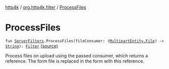[http4k](../index.md) / [org.http4k.filter](index.md) / [ProcessFiles](./-process-files.md)

# ProcessFiles

`fun `[`ServerFilters`](-server-filters/index.md)`.ProcessFiles(fileConsumer: (`[`MultipartEntity.File`](../org.http4k.core/-multipart-entity/-file/index.md)`) -> `[`String`](https://kotlinlang.org/api/latest/jvm/stdlib/kotlin/-string/index.html)`): `[`Filter`](../org.http4k.core/-filter/index.md) [(source)](https://github.com/http4k/http4k/blob/master/http4k-multipart/src/main/kotlin/org/http4k/filter/filterExt.kt#L14)

Process files on upload using the passed consumer, which returns a reference.
The form file is replaced in the form with this reference.

